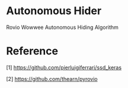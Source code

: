 # Autonomous Hider
Rovio Wowwee Autonomous Hiding Algorithm

# Reference
[1] https://github.com/pierluigiferrari/ssd_keras

[2] https://github.com/thearn/pyrovio
